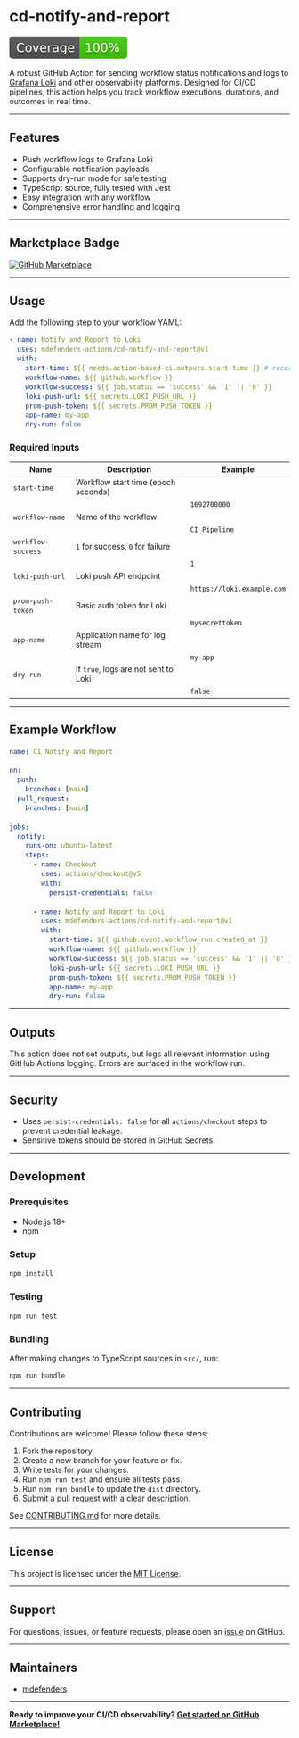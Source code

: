 # cd-notify-and-report

[![Test Coverage](./badges/coverage.svg)](./coverage/lcov-report/index.html)

A robust GitHub Action for sending workflow status notifications and logs to
[Grafana Loki](https://grafana.com/oss/loki/) and other observability platforms.
Designed for CI/CD pipelines, this action helps you track workflow executions,
durations, and outcomes in real time.

---

## Features

- Push workflow logs to Grafana Loki
- Configurable notification payloads
- Supports dry-run mode for safe testing
- TypeScript source, fully tested with Jest
- Easy integration with any workflow
- Comprehensive error handling and logging

---

## Marketplace Badge

[![GitHub Marketplace](https://img.shields.io/badge/Marketplace-View-blue?logo=github)](https://github.com/marketplace/actions/cd-notify-and-report)

---

## Usage

Add the following step to your workflow YAML:

```yaml
- name: Notify and Report to Loki
  uses: mdefenders-actions/cd-notify-and-report@v1
  with:
    start-time: ${{ needs.action-based-ci.outputs.start-time }} # recorded on a first step
    workflow-name: ${{ github.workflow }}
    workflow-success: ${{ job.status == 'success' && '1' || '0' }}
    loki-push-url: ${{ secrets.LOKI_PUSH_URL }}
    prom-push-token: ${{ secrets.PROM_PUSH_TOKEN }}
    app-name: my-app
    dry-run: false
```

### Required Inputs

| Name               | Description                          | Example                    |
| ------------------ | ------------------------------------ | -------------------------- |
| `start-time`       | Workflow start time (epoch seconds)  |
|                    |                                      | `1692700000`               |
| `workflow-name`    | Name of the workflow                 |
|                    |                                      | `CI Pipeline`              |
| `workflow-success` | `1` for success, `0` for failure     |
|                    |                                      | `1`                        |
| `loki-push-url`    | Loki push API endpoint               |
|                    |                                      | `https://loki.example.com` |
| `prom-push-token`  | Basic auth token for Loki            |
|                    |                                      | `mysecrettoken`            |
| `app-name`         | Application name for log stream      |
|                    |                                      | `my-app`                   |
| `dry-run`          | If `true`, logs are not sent to Loki |
|                    |                                      | `false`                    |

---

## Example Workflow

```yaml
name: CI Notify and Report

on:
  push:
    branches: [main]
  pull_request:
    branches: [main]

jobs:
  notify:
    runs-on: ubuntu-latest
    steps:
      - name: Checkout
        uses: actions/checkout@v5
        with:
          persist-credentials: false

      - name: Notify and Report to Loki
        uses: mdefenders-actions/cd-notify-and-report@v1
        with:
          start-time: ${{ github.event.workflow_run.created_at }}
          workflow-name: ${{ github.workflow }}
          workflow-success: ${{ job.status == 'success' && '1' || '0' }}
          loki-push-url: ${{ secrets.LOKI_PUSH_URL }}
          prom-push-token: ${{ secrets.PROM_PUSH_TOKEN }}
          app-name: my-app
          dry-run: false
```

---

## Outputs

This action does not set outputs, but logs all relevant information using GitHub
Actions logging. Errors are surfaced in the workflow run.

---

## Security

- Uses `persist-credentials: false` for all `actions/checkout` steps to prevent
  credential leakage.
- Sensitive tokens should be stored in GitHub Secrets.

---

## Development

### Prerequisites

- Node.js 18+
- npm

### Setup

```bash
npm install
```

### Testing

```bash
npm run test
```

### Bundling

After making changes to TypeScript sources in `src/`, run:

```bash
npm run bundle
```

---

## Contributing

Contributions are welcome! Please follow these steps:

1. Fork the repository.
1. Create a new branch for your feature or fix.
1. Write tests for your changes.
1. Run `npm run test` and ensure all tests pass.
1. Run `npm run bundle` to update the `dist` directory.
1. Submit a pull request with a clear description.

See [CONTRIBUTING.md](CONTRIBUTING.md) for more details.

---

## License

This project is licensed under the [MIT License](LICENSE).

---

## Support

For questions, issues, or feature requests, please open an
[issue](https://github.com/mdefenders-actions/cd-notify-and-report/issues) on
GitHub.

---

## Maintainers

- [mdefenders](https://github.com/mdefenders)

---

**Ready to improve your CI/CD observability?
[Get started on GitHub Marketplace!](https://github.com/marketplace/actions/cd-notify-and-report)**
